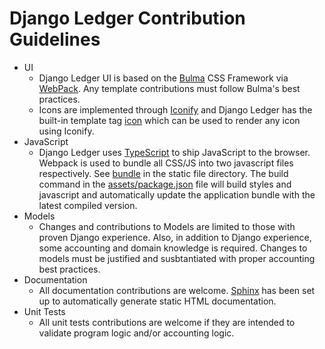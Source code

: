 # Django Ledger Contribution Guidelines

* UI
  * Django Ledger UI is based on the [Bulma](https://bulma.io/) CSS Framework via [WebPack](https://webpack.js.org/).
   Any template contributions must follow Bulma's best practices.
  * Icons are implemented through [Iconify](https://iconify.design/) and Django Ledger has the built-in template tag 
  [icon](https://github.com/arrobalytics/django-ledger/blob/5f61251ce3ee8a9b159211a98d8d00c53b5cb942/django_ledger/templatetags/django_ledger.py#L78) 
  which can be used to render any icon using Iconify.
* JavaScript
  * Django Ledger uses [TypeScript](https://www.typescriptlang.org/) to ship JavaScript to the browser. Webpack is used to bundle all CSS/JS into two
  javascript files respectively. See [bundle](https://github.com/arrobalytics/django-ledger/tree/develop/django_ledger/static/django_ledger/bundle) 
  in the static file directory. The build command in the [assets/package.json](https://github.com/arrobalytics/django-ledger/blob/develop/assets/package.json)
  file will build styles and javascript and
  automatically update the application bundle with the latest compiled version.
* Models
  * Changes and contributions to Models are limited to those with proven Django experience. Also, in addition to Django
  experience, some accounting and domain knowledge is required. Changes to models must be justified and susbtantiated 
  with proper accounting best practices.
* Documentation
  * All documentation contributions are welcome. [Sphinx](https://github.com/sphinx-doc/sphinx) has been set up to 
  automatically generate static HTML documentation. 
* Unit Tests
  * All unit tests contributions are welcome if they are intended to validate program logic and/or accounting logic.